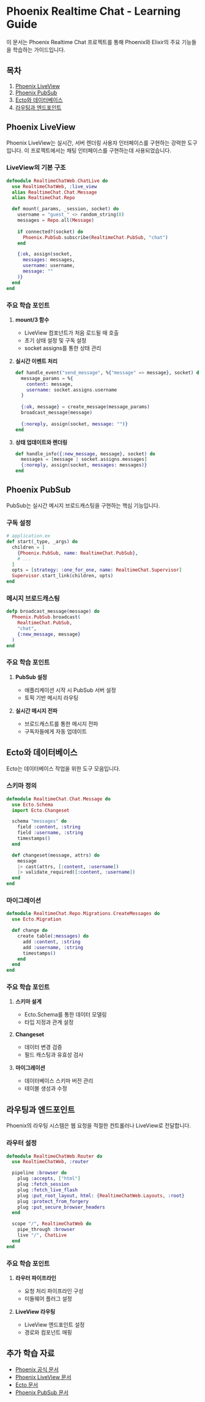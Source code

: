 # Phoenix Realtime Chat - Learning Guide

이 문서는 Phoenix Realtime Chat 프로젝트를 통해 Phoenix와 Elixir의 주요 기능들을 학습하는 가이드입니다.

## 목차

1. [Phoenix LiveView](#phoenix-liveview)
2. [Phoenix PubSub](#phoenix-pubsub)
3. [Ecto와 데이터베이스](#ecto와-데이터베이스)
4. [라우팅과 엔드포인트](#라우팅과-엔드포인트)

## Phoenix LiveView

Phoenix LiveView는 실시간, 서버 렌더링 사용자 인터페이스를 구현하는 강력한 도구입니다. 이 프로젝트에서는 채팅 인터페이스를 구현하는데 사용되었습니다.

### LiveView의 기본 구조

```elixir
defmodule RealtimeChatWeb.ChatLive do
  use RealtimeChatWeb, :live_view
  alias RealtimeChat.Chat.Message
  alias RealtimeChat.Repo

  def mount(_params, _session, socket) do
    username = "guest_" <> random_string(8)
    messages = Repo.all(Message)
    
    if connected?(socket) do
      Phoenix.PubSub.subscribe(RealtimeChat.PubSub, "chat")
    end

    {:ok, assign(socket, 
      messages: messages,
      username: username,
      message: ""
    )}
  end
end
```

### 주요 학습 포인트

1. **mount/3 함수**
   - LiveView 컴포넌트가 처음 로드될 때 호출
   - 초기 상태 설정 및 구독 설정
   - socket assigns를 통한 상태 관리

2. **실시간 이벤트 처리**
   ```elixir
   def handle_event("send_message", %{"message" => message}, socket) do
     message_params = %{
       content: message,
       username: socket.assigns.username
     }
     
     {:ok, message} = create_message(message_params)
     broadcast_message(message)
     
     {:noreply, assign(socket, message: "")}
   end
   ```

3. **상태 업데이트와 렌더링**
   ```elixir
   def handle_info({:new_message, message}, socket) do
     messages = [message | socket.assigns.messages]
     {:noreply, assign(socket, messages: messages)}
   end
   ```

## Phoenix PubSub

PubSub는 실시간 메시지 브로드캐스팅을 구현하는 핵심 기능입니다.

### 구독 설정

```elixir
# application.ex
def start(_type, _args) do
  children = [
    {Phoenix.PubSub, name: RealtimeChat.PubSub},
    # ...
  ]
  opts = [strategy: :one_for_one, name: RealtimeChat.Supervisor]
  Supervisor.start_link(children, opts)
end
```

### 메시지 브로드캐스팅

```elixir
defp broadcast_message(message) do
  Phoenix.PubSub.broadcast(
    RealtimeChat.PubSub,
    "chat",
    {:new_message, message}
  )
end
```

### 주요 학습 포인트

1. **PubSub 설정**
   - 애플리케이션 시작 시 PubSub 서버 설정
   - 토픽 기반 메시지 라우팅

2. **실시간 메시지 전파**
   - 브로드캐스트를 통한 메시지 전파
   - 구독자들에게 자동 업데이트

## Ecto와 데이터베이스

Ecto는 데이터베이스 작업을 위한 도구 모음입니다.

### 스키마 정의

```elixir
defmodule RealtimeChat.Chat.Message do
  use Ecto.Schema
  import Ecto.Changeset

  schema "messages" do
    field :content, :string
    field :username, :string
    timestamps()
  end

  def changeset(message, attrs) do
    message
    |> cast(attrs, [:content, :username])
    |> validate_required([:content, :username])
  end
end
```

### 마이그레이션

```elixir
defmodule RealtimeChat.Repo.Migrations.CreateMessages do
  use Ecto.Migration

  def change do
    create table(:messages) do
      add :content, :string
      add :username, :string
      timestamps()
    end
  end
end
```

### 주요 학습 포인트

1. **스키마 설계**
   - Ecto.Schema를 통한 데이터 모델링
   - 타입 지정과 관계 설정

2. **Changeset**
   - 데이터 변경 검증
   - 필드 캐스팅과 유효성 검사

3. **마이그레이션**
   - 데이터베이스 스키마 버전 관리
   - 테이블 생성과 수정

## 라우팅과 엔드포인트

Phoenix의 라우팅 시스템은 웹 요청을 적절한 컨트롤러나 LiveView로 전달합니다.

### 라우터 설정

```elixir
defmodule RealtimeChatWeb.Router do
  use RealtimeChatWeb, :router

  pipeline :browser do
    plug :accepts, ["html"]
    plug :fetch_session
    plug :fetch_live_flash
    plug :put_root_layout, html: {RealtimeChatWeb.Layouts, :root}
    plug :protect_from_forgery
    plug :put_secure_browser_headers
  end

  scope "/", RealtimeChatWeb do
    pipe_through :browser
    live "/", ChatLive
  end
end
```

### 주요 학습 포인트

1. **라우터 파이프라인**
   - 요청 처리 파이프라인 구성
   - 미들웨어 플러그 설정

2. **LiveView 라우팅**
   - LiveView 엔드포인트 설정
   - 경로와 컴포넌트 매핑

## 추가 학습 자료

- [Phoenix 공식 문서](https://hexdocs.pm/phoenix/overview.html)
- [Phoenix LiveView 문서](https://hexdocs.pm/phoenix_live_view/Phoenix.LiveView.html)
- [Ecto 문서](https://hexdocs.pm/ecto/Ecto.html)
- [Phoenix PubSub 문서](https://hexdocs.pm/phoenix_pubsub/Phoenix.PubSub.html)
